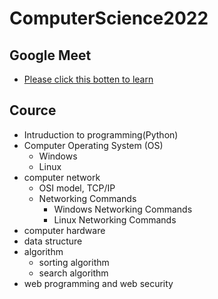 # ComputerScience2022

## Google Meet
- [Please click this botten to learn](https://meet.google.com/ody-mkfo-mkb)

## Cource

- Intruduction to programming(Python)
- Computer Operating System (OS)
  - Windows 
  - Linux
- computer network
  - OSI model, TCP/IP  
  - Networking Commands 
    - Windows Networking Commands 
    - Linux Networking Commands 
- computer hardware
- data structure
- algorithm
  - sorting algorithm  
  - search algorithm
- web programming and web security 
